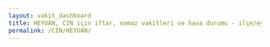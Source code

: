 ```yaml
---
layout: vakit_dashboard
title: HEYUAN, CIN için iftar, namaz vakitleri ve hava durumu - ilçe/eyalet seç
permalink: /CIN/HEYUAN/
---
```


<script type="text/javascript">
  var GLOBAL_COUNTRY = 'CIN';
  var GLOBAL_CITY = 'HEYUAN';
  var GLOBAL_STATE = '';
  var lat = 72;
  var lon = 21;
</script>
